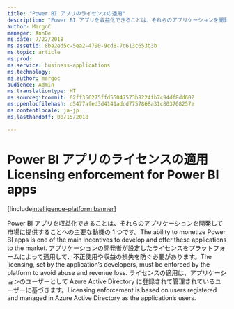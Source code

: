```yaml
---
title: "Power BI アプリのライセンスの適用"
description: "Power BI アプリを収益化できることは、それらのアプリケーションを開発して市場に提供することへの主要な動機の 1 つです。"
author: MargoC
manager: AnnBe
ms.date: 7/22/2018
ms.assetid: 8ba2ed5c-5ea2-4790-9cd8-7d613c653b3b
ms.topic: article
ms.prod: 
ms.service: business-applications
ms.technology: 
ms.author: margoc
audience: Admin
ms.translationtype: HT
ms.sourcegitcommit: 62ff356275ffd55047573b9224fb7c94df8dd602
ms.openlocfilehash: d5477afed3d4141addd7757868a31c803708257e
ms.contentlocale: ja-jp
ms.lasthandoff: 08/15/2018

---
```

# <a name="licensing-enforcement-for-power-bi-apps"></a><span data-ttu-id="7adfd-103">Power BI アプリのライセンスの適用</span><span class="sxs-lookup"><span data-stu-id="7adfd-103">Licensing enforcement for Power BI apps</span></span>

[!include[intelligence-platform banner](../../includes/intelligence-platform.md)]



<span data-ttu-id="7adfd-104">Power BI アプリを収益化できることは、それらのアプリケーションを開発して市場に提供することへの主要な動機の 1 つです。</span><span class="sxs-lookup"><span data-stu-id="7adfd-104">The ability to monetize Power BI apps is one of the main incentives to develop and offer these applications to the market.</span></span> <span data-ttu-id="7adfd-105">アプリケーションの開発者が設定したライセンスをプラットフォームによって適用して、不正使用や収益の損失を防ぐ必要があります。</span><span class="sxs-lookup"><span data-stu-id="7adfd-105">The licensing, set by the application’s developers, must be enforced by the platform to avoid abuse and revenue loss.</span></span> <span data-ttu-id="7adfd-106">ライセンスの適用は、アプリケーションのユーザーとして Azure Active Directory に登録されて管理されているユーザーに基づきます。</span><span class="sxs-lookup"><span data-stu-id="7adfd-106">Licensing enforcement is based on users registered and managed in Azure Active Directory as the application’s users.</span></span>

